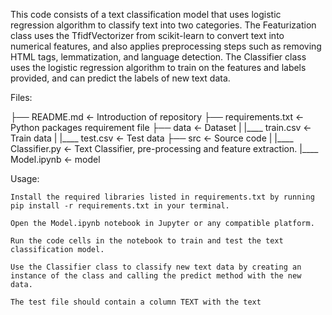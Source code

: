 
This code consists of a text classification model that uses logistic regression algorithm to classify text into two categories. The Featurization class uses the TfidfVectorizer from scikit-learn to convert text into numerical features, and also applies preprocessing steps such as removing HTML tags, lemmatization, and language detection. The Classifier class uses the logistic regression algorithm to train on the features and labels provided, and can predict the labels of new text data.

Files:

├── README.md             <- Introduction of repository
├── requirements.txt      <- Python packages requirement file
├── data                  <- Dataset
|   |____ train.csv       <- Train data
|   |____ test.csv        <- Test data
├── src                   <- Source code
|   |____ Classifier.py   <- Text Classifier, pre-processing and feature extraction.
|____ Model.ipynb         <- model

Usage:

    Install the required libraries listed in requirements.txt by running pip install -r requirements.txt in your terminal.

    Open the Model.ipynb notebook in Jupyter or any compatible platform.

    Run the code cells in the notebook to train and test the text classification model.

    Use the Classifier class to classify new text data by creating an instance of the class and calling the predict method with the new data.

    The test file should contain a column TEXT with the text
